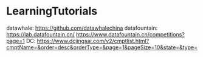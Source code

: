 # LearningTutorials

datawhale:
https://github.com/datawhalechina
datafountain:
https://lab.datafountain.cn/
https://www.datafountain.cn/competitions?page=1
DC:
https://www.dcjingsai.com/v2/cmptlist.html?cmptName=&order=desc&orderType=&page=1&pageSize=10&state=&type=

